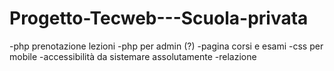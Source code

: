 # Progetto-Tecweb---Scuola-privata

-php prenotazione lezioni
-php per admin (?)
-pagina corsi e esami
-css per mobile
-accessibilità da sistemare assolutamente
-relazione
